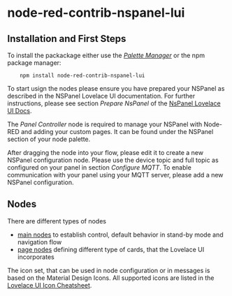 # node-red-contrib-nspanel-lui

## Installation and First Steps

To install the packackage either use the [_Palette Manager_](https://nodered.org/docs/user-guide/editor/palette/manager) or the npm package manager:

```
    npm install node-red-contrib-nspanel-lui
```

To start usign the nodes please ensure you have prepared your NSPanel as described in the NSPanel Lovelace UI documentation. For further instructions, please see section _Prepare NsPanel_ of the [NsPanel Lovelace UI Docs](https://docs.nspanel.pky.eu/).

The _Panel Controller_ node is required to manage your NSPanel with Node-RED and adding your custom pages. It can be found under the NSPanel section of your node palette.

After dragging the node into your flow, please edit it to create a new NSPanel configuration node. Please use the device topic and full topic as configured on your panel in section _Configure MQTT_.
To enable communication with your panel using your MQTT server, please add a new NSPanel configuration.

## Nodes

There are different types of nodes

-   [main nodes](./nodes.md) to establish control, default behavior in stand-by mode and navigation flow
-   [page nodes](./page-nodes.md) defining different type of cards, that the Lovelace UI incorporates

The icon set, that can be used in node configuration or in messages is based on the Material Design Icons. All supported icons are listed in the [Lovelace UI Icon Cheatsheet](https://docs.nspanel.pky.eu/icon-cheatsheet.html).
